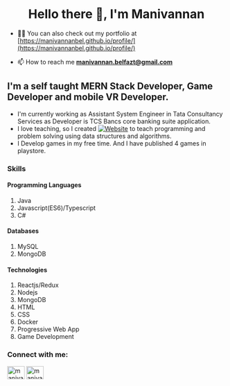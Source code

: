 <h1 align="center">Hello there 👋, I'm Manivannan</h1>

- 👨‍💻 You can also check out my portfolio at [https://manivannanbel.github.io/profile/](https://manivannanbel.github.io/profile/)

- 📫 How to reach me **manivannan.belfazt@gmail.com**

## I'm a self taught MERN Stack Developer, Game Developer and mobile VR Developer.

- I'm currently working as Assistant System Engineer in Tata Consultancy Services as Developer is TCS Bancs core banking suite application.
- I love teaching, so I created [![Website](https://img.shields.io/website?label=proreadr.in&style=for-the-badge&url=https%3A%2F%2Fcodestackr.com)](https://www.proreadr.in) to teach programming and problem solving using data structures and algorithms.
- I Develop games in my free time. And I have published 4 games in playstore.

<h3>Skills</h3>
<h4>Programming Languages</h4>
<ol>
  <li>Java</li>
  <li>Javascript(ES6)/Typescript</li>
  <li>C#</li>
</ol>
<h4>Databases</h4>
<ol>
  <li>MySQL</li>
  <li>MongoDB</li>
</ol>
<h4>Technologies</h4>
<ol>
  <li>Reactjs/Redux</li>
  <li>Nodejs</li>
  <li>MongoDB</li>
  <li>HTML</li>
  <li>CSS</li>
  <li>Docker</li>
  <li>Progressive Web App</li>
  <li>Game Development</li>
</ol>

<h3 align="left">Connect with me:</h3>
<p align="left">
<!-- <a href="https://twitter.com/" target="blank"><img align="center" src="https://cdn.jsdelivr.net/npm/simple-icons@3.0.1/icons/twitter.svg" alt="" height="30" width="40" /></a> -->
<a href="https://www.linkedin.com/in/manivannan28/" target="blank"><img align="center" src="https://cdn.jsdelivr.net/npm/simple-icons@3.0.1/icons/linkedin.svg" alt="manivannan28" height="30" width="40" /></a>
<a href="https://www.instagram.com/manivannan_belfazt/" target="blank"><img align="center" src="https://cdn.jsdelivr.net/npm/simple-icons@3.0.1/icons/instagram.svg" alt="manivannan_belfazt" height="30" width="40" /></a>
<!-- <a href="https://www.youtube.com/c/khushboo goel" target="blank"><img align="center" src="https://cdn.jsdelivr.net/npm/simple-icons@3.0.1/icons/youtube.svg" alt="khushboo goel" height="30" width="40" /></a> -->
</p>

